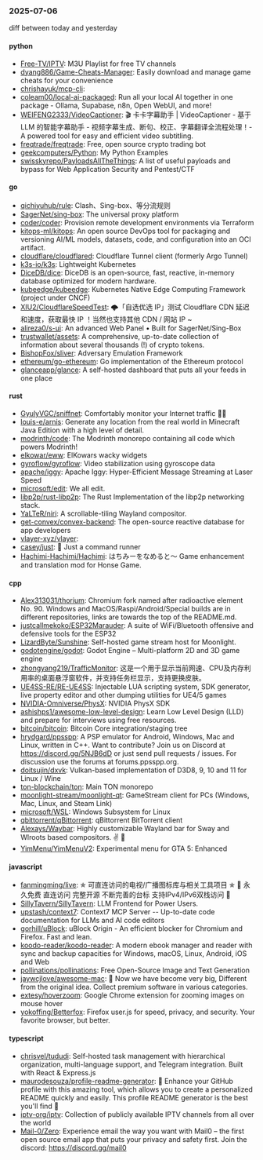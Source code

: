 ### 2025-07-06
diff between today and yesterday

#### python
* [Free-TV/IPTV](https://github.com/Free-TV/IPTV): M3U Playlist for free TV channels
* [dyang886/Game-Cheats-Manager](https://github.com/dyang886/Game-Cheats-Manager): Easily download and manage game cheats for your convenience
* [chrishayuk/mcp-cli](https://github.com/chrishayuk/mcp-cli): 
* [coleam00/local-ai-packaged](https://github.com/coleam00/local-ai-packaged): Run all your local AI together in one package - Ollama, Supabase, n8n, Open WebUI, and more!
* [WEIFENG2333/VideoCaptioner](https://github.com/WEIFENG2333/VideoCaptioner): 🎬 卡卡字幕助手 | VideoCaptioner - 基于 LLM 的智能字幕助手 - 视频字幕生成、断句、校正、字幕翻译全流程处理！- A powered tool for easy and efficient video subtitling.
* [freqtrade/freqtrade](https://github.com/freqtrade/freqtrade): Free, open source crypto trading bot
* [geekcomputers/Python](https://github.com/geekcomputers/Python): My Python Examples
* [swisskyrepo/PayloadsAllTheThings](https://github.com/swisskyrepo/PayloadsAllTheThings): A list of useful payloads and bypass for Web Application Security and Pentest/CTF

#### go
* [qichiyuhub/rule](https://github.com/qichiyuhub/rule): Clash、Sing-box、等分流规则
* [SagerNet/sing-box](https://github.com/SagerNet/sing-box): The universal proxy platform
* [coder/coder](https://github.com/coder/coder): Provision remote development environments via Terraform
* [kitops-ml/kitops](https://github.com/kitops-ml/kitops): An open source DevOps tool for packaging and versioning AI/ML models, datasets, code, and configuration into an OCI artifact.
* [cloudflare/cloudflared](https://github.com/cloudflare/cloudflared): Cloudflare Tunnel client (formerly Argo Tunnel)
* [k3s-io/k3s](https://github.com/k3s-io/k3s): Lightweight Kubernetes
* [DiceDB/dice](https://github.com/DiceDB/dice): DiceDB is an open-source, fast, reactive, in-memory database optimized for modern hardware.
* [kubeedge/kubeedge](https://github.com/kubeedge/kubeedge): Kubernetes Native Edge Computing Framework (project under CNCF)
* [XIU2/CloudflareSpeedTest](https://github.com/XIU2/CloudflareSpeedTest): 🌩「自选优选 IP」测试 Cloudflare CDN 延迟和速度，获取最快 IP ！当然也支持其他 CDN / 网站 IP ~
* [alireza0/s-ui](https://github.com/alireza0/s-ui): An advanced Web Panel • Built for SagerNet/Sing-Box
* [trustwallet/assets](https://github.com/trustwallet/assets): A comprehensive, up-to-date collection of information about several thousands (!) of crypto tokens.
* [BishopFox/sliver](https://github.com/BishopFox/sliver): Adversary Emulation Framework
* [ethereum/go-ethereum](https://github.com/ethereum/go-ethereum): Go implementation of the Ethereum protocol
* [glanceapp/glance](https://github.com/glanceapp/glance): A self-hosted dashboard that puts all your feeds in one place

#### rust
* [GyulyVGC/sniffnet](https://github.com/GyulyVGC/sniffnet): Comfortably monitor your Internet traffic 🕵️‍♂️
* [louis-e/arnis](https://github.com/louis-e/arnis): Generate any location from the real world in Minecraft Java Edition with a high level of detail.
* [modrinth/code](https://github.com/modrinth/code): The Modrinth monorepo containing all code which powers Modrinth!
* [elkowar/eww](https://github.com/elkowar/eww): ElKowars wacky widgets
* [gyroflow/gyroflow](https://github.com/gyroflow/gyroflow): Video stabilization using gyroscope data
* [apache/iggy](https://github.com/apache/iggy): Apache Iggy: Hyper-Efficient Message Streaming at Laser Speed
* [microsoft/edit](https://github.com/microsoft/edit): We all edit.
* [libp2p/rust-libp2p](https://github.com/libp2p/rust-libp2p): The Rust Implementation of the libp2p networking stack.
* [YaLTeR/niri](https://github.com/YaLTeR/niri): A scrollable-tiling Wayland compositor.
* [get-convex/convex-backend](https://github.com/get-convex/convex-backend): The open-source reactive database for app developers
* [vlayer-xyz/vlayer](https://github.com/vlayer-xyz/vlayer): 
* [casey/just](https://github.com/casey/just): 🤖 Just a command runner
* [Hachimi-Hachimi/Hachimi](https://github.com/Hachimi-Hachimi/Hachimi): はちみーをなめると〜 Game enhancement and translation mod for Honse Game.

#### cpp
* [Alex313031/thorium](https://github.com/Alex313031/thorium): Chromium fork named after radioactive element No. 90. Windows and MacOS/Raspi/Android/Special builds are in different repositories, links are towards the top of the README.md.
* [justcallmekoko/ESP32Marauder](https://github.com/justcallmekoko/ESP32Marauder): A suite of WiFi/Bluetooth offensive and defensive tools for the ESP32
* [LizardByte/Sunshine](https://github.com/LizardByte/Sunshine): Self-hosted game stream host for Moonlight.
* [godotengine/godot](https://github.com/godotengine/godot): Godot Engine – Multi-platform 2D and 3D game engine
* [zhongyang219/TrafficMonitor](https://github.com/zhongyang219/TrafficMonitor): 这是一个用于显示当前网速、CPU及内存利用率的桌面悬浮窗软件，并支持任务栏显示，支持更换皮肤。
* [UE4SS-RE/RE-UE4SS](https://github.com/UE4SS-RE/RE-UE4SS): Injectable LUA scripting system, SDK generator, live property editor and other dumping utilities for UE4/5 games
* [NVIDIA-Omniverse/PhysX](https://github.com/NVIDIA-Omniverse/PhysX): NVIDIA PhysX SDK
* [ashishps1/awesome-low-level-design](https://github.com/ashishps1/awesome-low-level-design): Learn Low Level Design (LLD) and prepare for interviews using free resources.
* [bitcoin/bitcoin](https://github.com/bitcoin/bitcoin): Bitcoin Core integration/staging tree
* [hrydgard/ppsspp](https://github.com/hrydgard/ppsspp): A PSP emulator for Android, Windows, Mac and Linux, written in C++. Want to contribute? Join us on Discord at https://discord.gg/5NJB6dD or just send pull requests / issues. For discussion use the forums at forums.ppsspp.org.
* [doitsujin/dxvk](https://github.com/doitsujin/dxvk): Vulkan-based implementation of D3D8, 9, 10 and 11 for Linux / Wine
* [ton-blockchain/ton](https://github.com/ton-blockchain/ton): Main TON monorepo
* [moonlight-stream/moonlight-qt](https://github.com/moonlight-stream/moonlight-qt): GameStream client for PCs (Windows, Mac, Linux, and Steam Link)
* [microsoft/WSL](https://github.com/microsoft/WSL): Windows Subsystem for Linux
* [qbittorrent/qBittorrent](https://github.com/qbittorrent/qBittorrent): qBittorrent BitTorrent client
* [Alexays/Waybar](https://github.com/Alexays/Waybar): Highly customizable Wayland bar for Sway and Wlroots based compositors. ✌️ 🎉
* [YimMenu/YimMenuV2](https://github.com/YimMenu/YimMenuV2): Experimental menu for GTA 5: Enhanced

#### javascript
* [fanmingming/live](https://github.com/fanmingming/live): ✯ 可直连访问的电视/广播图标库与相关工具项目 ✯ 🔕 永久免费 直连访问 完整开源 不断完善的台标 支持IPv4/IPv6双栈访问 🔕
* [SillyTavern/SillyTavern](https://github.com/SillyTavern/SillyTavern): LLM Frontend for Power Users.
* [upstash/context7](https://github.com/upstash/context7): Context7 MCP Server -- Up-to-date code documentation for LLMs and AI code editors
* [gorhill/uBlock](https://github.com/gorhill/uBlock): uBlock Origin - An efficient blocker for Chromium and Firefox. Fast and lean.
* [koodo-reader/koodo-reader](https://github.com/koodo-reader/koodo-reader): A modern ebook manager and reader with sync and backup capacities for Windows, macOS, Linux, Android, iOS and Web
* [pollinations/pollinations](https://github.com/pollinations/pollinations): Free Open-Source Image and Text Generation
* [jaywcjlove/awesome-mac](https://github.com/jaywcjlove/awesome-mac):  Now we have become very big, Different from the original idea. Collect premium software in various categories.
* [extesy/hoverzoom](https://github.com/extesy/hoverzoom): Google Chrome extension for zooming images on mouse hover
* [yokoffing/Betterfox](https://github.com/yokoffing/Betterfox): Firefox user.js for speed, privacy, and security. Your favorite browser, but better.

#### typescript
* [chrisvel/tududi](https://github.com/chrisvel/tududi): Self-hosted task management with hierarchical organization, multi-language support, and Telegram integration. Built with React & Express.js
* [maurodesouza/profile-readme-generator](https://github.com/maurodesouza/profile-readme-generator): 🎨 Enhance your GitHub profile with this amazing tool, which allows you to create a personalized README quickly and easily. This profile README generator is the best you'll find 🚀
* [iptv-org/iptv](https://github.com/iptv-org/iptv): Collection of publicly available IPTV channels from all over the world
* [Mail-0/Zero](https://github.com/Mail-0/Zero): Experience email the way you want with Mail0 – the first open source email app that puts your privacy and safety first. Join the discord: https://discord.gg/mail0
